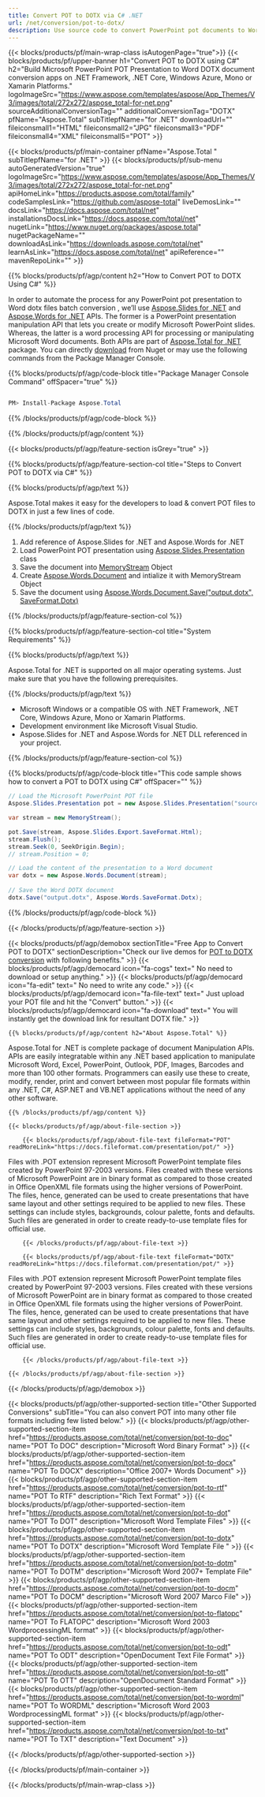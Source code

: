 ```yaml
---
title: Convert POT to DOTX via C# .NET 
url: /net/conversion/pot-to-dotx/ 
description: Use source code to convert PowerPoint pot documents to Word dotx files with C#. Convert multiple files within ASP.NET or other .NET applications.
---
```


{{< blocks/products/pf/main-wrap-class isAutogenPage="true">}}
{{< blocks/products/pf/upper-banner h1="Convert POT to DOTX using C#" h2="Build Microsoft PowerPoint POT Presentation to Word DOTX document conversion apps on .NET Framework, .NET Core, Windows Azure, Mono or Xamarin Platforms." logoImageSrc="https://www.aspose.com/templates/aspose/App_Themes/V3/images/total/272x272/aspose_total-for-net.png" sourceAdditionalConversionTag="" additionalConversionTag="DOTX" pfName="Aspose.Total" subTitlepfName="for .NET" downloadUrl="" fileiconsmall1="HTML" fileiconsmall2="JPG" fileiconsmall3="PDF" fileiconsmall4="XML" fileiconsmall5="POT" >}}

{{< blocks/products/pf/main-container pfName="Aspose.Total " subTitlepfName="for .NET" >}}
{{< blocks/products/pf/sub-menu autoGeneratedVersion="true" logoImageSrc="https://www.aspose.com/templates/aspose/App_Themes/V3/images/total/272x272/aspose_total-for-net.png" apiHomeLink="https://products.aspose.com/total/family" codeSamplesLink="https://github.com/aspose-total" liveDemosLink="" docsLink="https://docs.aspose.com/total/net" installationsDocsLink="https://docs.aspose.com/total/net" nugetLink="https://www.nuget.org/packages/aspose.total" nugetPackageName="" downloadAsLink="https://downloads.aspose.com/total/net" learnAsLink="https://docs.aspose.com/total/net" apiReference="" mavenRepoLink="" >}}

{{% blocks/products/pf/agp/content h2="How to Convert POT to DOTX Using C#" %}}

 In order to automate the process for any PowerPoint pot presentation to Word dotx files batch conversion , we’ll use [Aspose.Slides for .NET](https://products.aspose.com/slides/net) and [Aspose.Words for .NET](https://products.aspose.com/words/net) APIs. The former is a PowerPoint presentation manipulation API that lets you create or modify Microsoft PowerPoint slides. Whereas, the latter is a word processing API for processing or manipulating Microsoft Word documents. Both APIs are part of [Aspose.Total for .NET](https://products.aspose.com/total/net) package. You can directly [download](https://downloads.aspose.com/) from Nuget or may use the following commands from the Package Manager Console.

{{% blocks/products/pf/agp/code-block title="Package Manager Console Command" offSpacer="true" %}}

```cs

PM> Install-Package Aspose.Total

```

{{% /blocks/products/pf/agp/code-block %}}

{{% /blocks/products/pf/agp/content %}}

{{< blocks/products/pf/agp/feature-section isGrey="true" >}}

{{% blocks/products/pf/agp/feature-section-col title="Steps to Convert POT to DOTX via C#" %}}

{{% blocks/products/pf/agp/text %}}

 Aspose.Total makes it easy for the developers to load & convert POT files to DOTX in just a few lines of code.

{{% /blocks/products/pf/agp/text %}}

1. Add reference of Aspose.Slides for .NET and Aspose.Words for .NET
1. Load PowerPoint POT presentation using [Aspose.Slides.Presentation](https://apireference.aspose.com/slides/net/aspose.slides/presentation) class
1. Save the document into [MemoryStream](https://docs.microsoft.com/en-us/dotnet/api/system.io.memorystream?view=net-5.0) Object
1. Create [Aspose.Words.Document](https://apireference.aspose.com/words/net/aspose.words/document) and intialize it with MemoryStream Object
1. Save the document using [Aspose.Words.Document.Save("output.dotx", SaveFormat.Dotx)](https://apireference.aspose.com/words/net/aspose.words.document/save/methods/3)

{{% /blocks/products/pf/agp/feature-section-col %}}

{{% blocks/products/pf/agp/feature-section-col title="System Requirements" %}}

{{% blocks/products/pf/agp/text %}}

 Aspose.Total for .NET is supported on all major operating systems. Just make sure that you have the following prerequisites. 

{{% /blocks/products/pf/agp/text %}}

-  Microsoft Windows or a compatible OS with .NET Framework, .NET Core, Windows Azure, Mono or Xamarin Platforms.
-  Development environment like Microsoft Visual Studio.
-  Aspose.Slides for .NET and Aspose.Words for .NET DLL referenced in your project.

{{% /blocks/products/pf/agp/feature-section-col %}}

{{% blocks/products/pf/agp/code-block title="This code sample shows how to convert a POT to DOTX using C#" offSpacer="" %}}

```cs
// Load the Microsoft PowerPoint POT file
Aspose.Slides.Presentation pot = new Aspose.Slides.Presentation("source.pot");

var stream = new MemoryStream();

pot.Save(stream, Aspose.Slides.Export.SaveFormat.Html);
stream.Flush();
stream.Seek(0, SeekOrigin.Begin);
// stream.Position = 0;

// Load the content of the presentation to a Word document
var dotx = new Aspose.Words.Document(stream);
      
// Save the Word DOTX document
dotx.Save("output.dotx", Aspose.Words.SaveFormat.Dotx);

```

{{% /blocks/products/pf/agp/code-block %}}

{{< /blocks/products/pf/agp/feature-section >}}


<!-- aboutfile Starts -->

{{< blocks/products/pf/agp/demobox sectionTitle="Free App to Convert POT to DOTX" sectionDescription="Check our live demos for [POT to DOTX conversion](https://products.aspose.app/slides/conversion/) with following benefits." >}}
        {{< blocks/products/pf/agp/democard icon="fa-cogs" text=" No need to download or setup anything." >}}
        {{< blocks/products/pf/agp/democard icon="fa-edit" text=" No need to write any code." >}}
        {{< blocks/products/pf/agp/democard icon="fa-file-text" text=" Just upload your POT file and hit the \"Convert\" button." >}}
        {{< blocks/products/pf/agp/democard icon="fa-download" text=" You will instantly get the download link for resultant DOTX file." >}}

    {{% blocks/products/pf/agp/content h2="About Aspose.Total" %}}

Aspose.Total for .NET is complete package of document Manipulation APIs. APIs are easily integratable within any .NET based application to manipulate Microsoft Word, Excel, PowerPoint, Outlook, PDF, Images, Barcodes and more than 100 other formats. Programmers can easily use these to create, modify, render, print and convert between most popular file formats within any .NET, C#, ASP.NET and VB.NET applications without the need of any other software.



    {{% /blocks/products/pf/agp/content %}}

    {{< blocks/products/pf/agp/about-file-section >}}

        {{< blocks/products/pf/agp/about-file-text fileFormat="POT" readMoreLink="https://docs.fileformat.com/presentation/pot/" >}}
Files with .POT extension represent Microsoft PowerPoint template files created by PowerPoint 97-2003 versions. Files created with these versions of Microsoft PowerPoint are in binary format as compared to those created in Office OpenXML file formats using the higher versions of PowerPoint. The files, hence, generated can be used to create presentations that have same layout and other settings required to be applied to new files. These settings can include styles, backgrounds, colour palette, fonts and defaults. Such files are generated in order to create ready-to-use template files for official use.

        {{< /blocks/products/pf/agp/about-file-text >}}

        {{< blocks/products/pf/agp/about-file-text fileFormat="DOTX" readMoreLink="https://docs.fileformat.com/presentation/pot/" >}}
Files with .POT extension represent Microsoft PowerPoint template files created by PowerPoint 97-2003 versions. Files created with these versions of Microsoft PowerPoint are in binary format as compared to those created in Office OpenXML file formats using the higher versions of PowerPoint. The files, hence, generated can be used to create presentations that have same layout and other settings required to be applied to new files. These settings can include styles, backgrounds, colour palette, fonts and defaults. Such files are generated in order to create ready-to-use template files for official use.

        {{< /blocks/products/pf/agp/about-file-text >}}

    {{< /blocks/products/pf/agp/about-file-section >}}

{{< /blocks/products/pf/agp/demobox >}}

<!-- aboutfile Ends -->

{{< blocks/products/pf/agp/other-supported-section title="Other Supported Conversions" subTitle="You can also convert POT into many other file formats including few listed below." >}}
{{< blocks/products/pf/agp/other-supported-section-item href="https://products.aspose.com/total/net/conversion/pot-to-doc" name="POT To DOC" description="Microsoft Word Binary Format" >}} {{< blocks/products/pf/agp/other-supported-section-item href="https://products.aspose.com/total/net/conversion/pot-to-docx" name="POT To DOCX" description="Office 2007+ Words Document" >}} {{< blocks/products/pf/agp/other-supported-section-item href="https://products.aspose.com/total/net/conversion/pot-to-rtf" name="POT To RTF" description="Rich Text Format" >}} {{< blocks/products/pf/agp/other-supported-section-item href="https://products.aspose.com/total/net/conversion/pot-to-dot" name="POT To DOT" description="Microsoft Word Template Files" >}} {{< blocks/products/pf/agp/other-supported-section-item href="https://products.aspose.com/total/net/conversion/pot-to-dotx" name="POT To DOTX" description="Microsoft Word Template File " >}} {{< blocks/products/pf/agp/other-supported-section-item href="https://products.aspose.com/total/net/conversion/pot-to-dotm" name="POT To DOTM" description="Microsoft Word 2007+ Template File" >}} {{< blocks/products/pf/agp/other-supported-section-item href="https://products.aspose.com/total/net/conversion/pot-to-docm" name="POT To DOCM" description="Microsoft Word 2007 Marco File" >}} {{< blocks/products/pf/agp/other-supported-section-item href="https://products.aspose.com/total/net/conversion/pot-to-flatopc" name="POT To FLATOPC" description="Microsoft Word 2003 WordprocessingML format" >}} {{< blocks/products/pf/agp/other-supported-section-item href="https://products.aspose.com/total/net/conversion/pot-to-odt" name="POT To ODT" description="OpenDocument Text File Format" >}} {{< blocks/products/pf/agp/other-supported-section-item href="https://products.aspose.com/total/net/conversion/pot-to-ott" name="POT To OTT" description="OpenDocument Standard Format" >}} {{< blocks/products/pf/agp/other-supported-section-item href="https://products.aspose.com/total/net/conversion/pot-to-wordml" name="POT To WORDML" description="Microsoft Word 2003 WordprocessingML format" >}} {{< blocks/products/pf/agp/other-supported-section-item href="https://products.aspose.com/total/net/conversion/pot-to-txt" name="POT To TXT" description="Text Document" >}} 

{{< /blocks/products/pf/agp/other-supported-section >}}

{{< /blocks/products/pf/main-container >}}
    
{{< /blocks/products/pf/main-wrap-class >}}